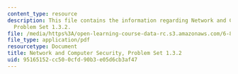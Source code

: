 ```yaml
---
content_type: resource
description: This file contains the information regarding Network and Computer Security,
  Problem Set 1.3.2.
file: /media/https%3A/open-learning-course-data-rc.s3.amazonaws.com/6-857-network-and-computer-security-spring-2014/95165152cc500cfd90b3e05d6cb3af47_MIT6_857S14_1.3.2.pdf
file_type: application/pdf
resourcetype: Document
title: Network and Computer Security, Problem Set 1.3.2
uid: 95165152-cc50-0cfd-90b3-e05d6cb3af47
---
```

